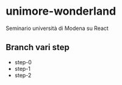 # unimore-wonderland
Seminario università di Modena su React


## Branch vari step

- step-0
- step-1
- step-2
